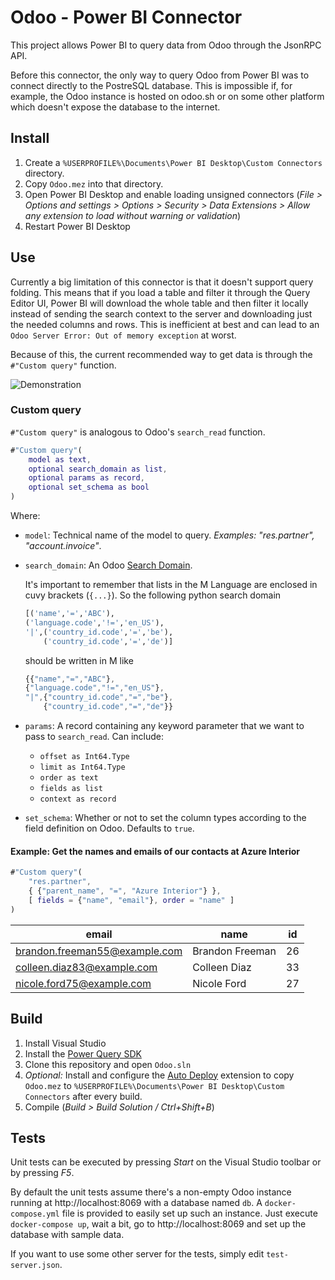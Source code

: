 # Odoo - Power BI Connector

This project allows Power BI to query data from Odoo through the JsonRPC API. 

Before this connector, the only way to query Odoo from Power BI was to connect directly to the PostreSQL database. This is impossible if, for example, the Odoo instance is hosted on odoo.sh or on some other platform which doesn't expose the database to the internet.

## Install
1. Create a `%USERPROFILE%\Documents\Power BI Desktop\Custom Connectors` directory.
2. Copy `Odoo.mez` into that directory.
3. Open Power BI Desktop and enable loading unsigned connectors (*File > Options and settings > Options > Security > Data Extensions > Allow any extension to load without warning or validation*)
4. Restart Power BI Desktop

## Use

Currently a big limitation of this connector is that it doesn't support query folding. This means that if you load a table and filter it through the Query Editor UI, Power BI will download the whole table and then filter it locally instead of sending the search context to the server and downloading just the needed columns and rows. This is inefficient at best and can lead to an `Odoo Server Error: Out of memory exception` at worst.

Because of this, the current recommended way to get data is through the `#"Custom query"` function.

![Demonstration](usage.gif)

### Custom query

`#"Custom query"` is analogous to Odoo's `search_read` function. 

```M
#"Custom query"(
    model as text, 
    optional search_domain as list, 
    optional params as record, 
    optional set_schema as bool
)
```

Where:

 - `model`: Technical name of the model to query. *Examples: "res.partner", "account.invoice"*.

 - `search_domain`: An Odoo [Search Domain](https://www.odoo.com/documentation/14.0/reference/orm.html#reference-orm-domains). 
 
    It's important to remember that lists in the M Language are enclosed in cuvy brackets (`{...}`). So the following python search domain

    ```python
    [('name','=','ABC'),
    ('language.code','!=','en_US'),
    '|',('country_id.code','=','be'),
        ('country_id.code','=','de')]
    ```
    should be written in M like

    ```M
    {{"name","=","ABC"},
    {"language.code","!=","en_US"},
    "|",{"country_id.code","=","be"},
        {"country_id.code","=","de"}}
    ```

 - `params`: A record containing any keyword parameter that we want to pass to `search_read`. Can include:

   - `offset as Int64.Type`
   - `limit as Int64.Type`
   - `order as text`
   - `fields as list`
   - `context as record`

 - `set_schema`: Whether or not to set the column types according to the field definition on Odoo. Defaults to `true`.

#### Example: Get the names and emails of our contacts at Azure Interior

```M
#"Custom query"(
    "res.partner",
    { {"parent_name", "=", "Azure Interior"} },
    [ fields = {"name", "email"}, order = "name" ]
)
```

| email                         | name            | id |
| ----------------------------- | --------------- | -- |
| brandon.freeman55@example.com | Brandon Freeman | 26 |
| colleen.diaz83@example.com    | Colleen Diaz    | 33 |
| nicole.ford75@example.com     | Nicole Ford     | 27 |


## Build
1. Install Visual Studio
2. Install the [Power Query SDK](https://marketplace.visualstudio.com/items?itemName=Dakahn.PowerQuerySDK)
3. Clone this repository and open `Odoo.sln`
4. *Optional:* Install and configure the [Auto Deploy](https://marketplace.visualstudio.com/items?itemName=lennyomg.AutoDeploy) extension to copy `Odoo.mez` to `%USERPROFILE%\Documents\Power BI Desktop\Custom Connectors` after every build.
5. Compile (*Build > Build Solution / Ctrl+Shift+B*)

## Tests
Unit tests can be executed by pressing *Start* on the Visual Studio toolbar or by pressing *F5*. 

By default the unit tests assume there's a non-empty Odoo instance running at http://localhost:8069 with a database named `db`. A `docker-compose.yml` file is provided to easily set up such an instance. Just execute `docker-compose up`, wait a bit, go to http://localhost:8069 and set up the database with sample data.

If you want to use some other server for the tests, simply edit `test-server.json`.